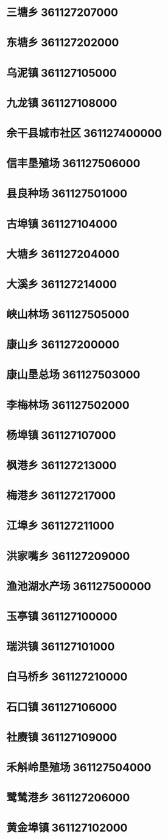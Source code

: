 # 三塘乡 361127207000
# 东塘乡 361127202000
# 乌泥镇 361127105000
# 九龙镇 361127108000
# 余干县城市社区 361127400000
# 信丰垦殖场 361127506000
# 县良种场 361127501000
# 古埠镇 361127104000
# 大塘乡 361127204000
# 大溪乡 361127214000
# 峡山林场 361127505000
# 康山乡 361127200000
# 康山垦总场 361127503000
# 李梅林场 361127502000
# 杨埠镇 361127107000
# 枫港乡 361127213000
# 梅港乡 361127217000
# 江埠乡 361127211000
# 洪家嘴乡 361127209000
# 渔池湖水产场 361127500000
# 玉亭镇 361127100000
# 瑞洪镇 361127101000
# 白马桥乡 361127210000
# 石口镇 361127106000
# 社赓镇 361127109000
# 禾斛岭垦殖场 361127504000
# 鹭鸶港乡 361127206000
# 黄金埠镇 361127102000
